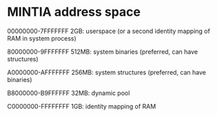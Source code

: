# MINTIA address space

00000000-7FFFFFFF   2GB: userspace (or a second identity mapping of RAM in system process)

80000000-9FFFFFFF 512MB: system binaries (preferred, can have structures)

A0000000-AFFFFFFF 256MB: system structures (preferred, can have binaries)

B8000000-B9FFFFFF  32MB: dynamic pool

C0000000-FFFFFFFF   1GB: identity mapping of RAM